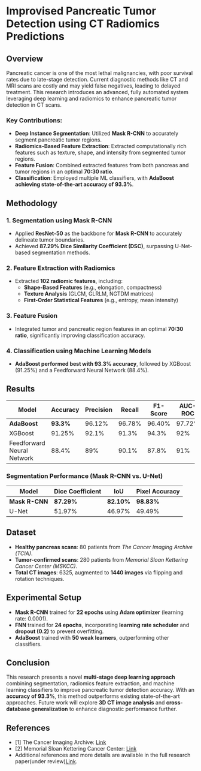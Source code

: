 # Improvised Pancreatic Tumor Detection using CT Radiomics Predictions  

## Overview  

Pancreatic cancer is one of the most lethal malignancies, with poor survival rates due to late-stage detection. Current diagnostic methods like CT and MRI scans are costly and may yield false negatives, leading to delayed treatment. This research introduces an advanced, fully automated system leveraging deep learning and radiomics to enhance pancreatic tumor detection in CT scans.  

### Key Contributions:  
- **Deep Instance Segmentation**: Utilized **Mask R-CNN** to accurately segment pancreatic tumor regions.  
- **Radiomics-Based Feature Extraction**: Extracted computationally rich features such as texture, shape, and intensity from segmented tumor regions.  
- **Feature Fusion**: Combined extracted features from both pancreas and tumor regions in an optimal **70:30 ratio**.  
- **Classification**: Employed multiple ML classifiers, with **AdaBoost achieving state-of-the-art accuracy of 93.3%**.  

## Methodology  

### 1. **Segmentation using Mask R-CNN**  
- Applied **ResNet-50** as the backbone for **Mask R-CNN** to accurately delineate tumor boundaries.  
- Achieved **87.29% Dice Similarity Coefficient (DSC)**, surpassing U-Net-based segmentation methods.  

### 2. **Feature Extraction with Radiomics**  
- Extracted **102 radiomic features**, including:  
  - **Shape-Based Features** (e.g., elongation, compactness)  
  - **Texture Analysis** (GLCM, GLRLM, NGTDM matrices)  
  - **First-Order Statistical Features** (e.g., entropy, mean intensity)  

### 3. **Feature Fusion**  
- Integrated tumor and pancreatic region features in an optimal **70:30 ratio**, significantly improving classification accuracy.  

### 4. **Classification using Machine Learning Models**  
- **AdaBoost performed best with 93.3% accuracy**, followed by XGBoost (91.25%) and a Feedforward Neural Network (88.4%).  


## Results  

| Model | Accuracy | Precision | Recall | F1-Score | AUC-ROC |  
|--------|----------|------------|--------|---------|---------|  
| **AdaBoost** | **93.3%** | 96.12% | 96.78% | 96.40% | 97.72% |  
| XGBoost | 91.25% | 92.1% | 91.3% | 94.3% | 92% |  
| Feedforward Neural Network | 88.4% | 89% | 90.1% | 87.8% | 91% |  

### **Segmentation Performance (Mask R-CNN vs. U-Net)**  
| Model | Dice Coefficient | IoU | Pixel Accuracy |  
|--------|----------------|------|----------------|  
| **Mask R-CNN** | **87.29%** | **82.10%** | **98.83%** |  
| U-Net | 51.97% | 46.97% | 49.49% |  

## Dataset  
- **Healthy pancreas scans**: 80 patients from *The Cancer Imaging Archive (TCIA)*.  
- **Tumor-confirmed scans**: 280 patients from *Memorial Sloan Kettering Cancer Center (MSKCC)*.  
- **Total CT images**: 6325, augmented to **1440 images** via flipping and rotation techniques.  

## Experimental Setup  
- **Mask R-CNN** trained for **22 epochs** using **Adam optimizer** (learning rate: 0.0001).  
- **FNN** trained for **24 epochs**, incorporating **learning rate scheduler** and **dropout (0.2)** to prevent overfitting.  
- **AdaBoost** trained with **50 weak learners**, outperforming other classifiers.  

## Conclusion  
This research presents a novel **multi-stage deep learning approach** combining segmentation, radiomics feature extraction, and machine learning classifiers to improve pancreatic tumor detection accuracy. With an **accuracy of 93.3%**, this method outperforms existing state-of-the-art approaches. Future work will explore **3D CT image analysis** and **cross-database generalization** to enhance diagnostic performance further.  

## References  
- [1] The Cancer Imaging Archive: [Link](https://wiki.cancerimagingarchive.net/display/public/pancreas-ct)  
- [2] Memorial Sloan Kettering Cancer Center: [Link](http://medicaldecathlon.com/)  
- Additional references and more details are available in the full research paper(under review)[Link](https://drive.google.com/drive/folders/1OZpMVjTcZ3_rYUhTuIra5YogLBDw6kCg).  

